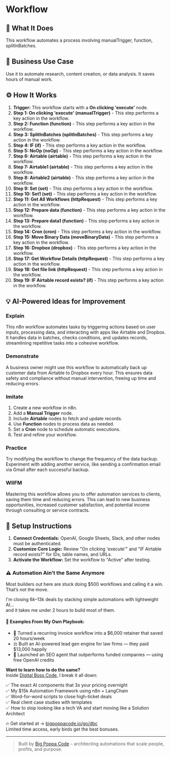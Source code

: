 # Workflow

## 🚀 What It Does
This workflow automates a process involving manualTrigger, function, splitInBatches.

## 💼 Business Use Case
Use it to automate research, content creation, or data analysis. It saves hours of manual work.

## ⚙️ How It Works
1.  **Trigger:** This workflow starts with a **On clicking 'execute'** node.
2. **Step 1: On clicking 'execute' (manualTrigger)** - This step performs a key action in the workflow.
3. **Step 2: Function (function)** - This step performs a key action in the workflow.
4. **Step 3: SplitInBatches (splitInBatches)** - This step performs a key action in the workflow.
5. **Step 4: IF (if)** - This step performs a key action in the workflow.
6. **Step 5: NoOp (noOp)** - This step performs a key action in the workflow.
7. **Step 6: Airtable (airtable)** - This step performs a key action in the workflow.
8. **Step 7: Airtable1 (airtable)** - This step performs a key action in the workflow.
9. **Step 8: Airtable2 (airtable)** - This step performs a key action in the workflow.
10. **Step 9: Set (set)** - This step performs a key action in the workflow.
11. **Step 10: Set1 (set)** - This step performs a key action in the workflow.
12. **Step 11: Get All Workflows (httpRequest)** - This step performs a key action in the workflow.
13. **Step 12: Prepare data (function)** - This step performs a key action in the workflow.
14. **Step 13: Prepare data1 (function)** - This step performs a key action in the workflow.
15. **Step 14: Cron (cron)** - This step performs a key action in the workflow.
16. **Step 15: Move Binary Data (moveBinaryData)** - This step performs a key action in the workflow.
17. **Step 16: Dropbox (dropbox)** - This step performs a key action in the workflow.
18. **Step 17: Get Workflow Details (httpRequest)** - This step performs a key action in the workflow.
19. **Step 18: Get file link (httpRequest)** - This step performs a key action in the workflow.
20. **Step 19: IF Airtable record exists? (if)** - This step performs a key action in the workflow.

## 💡 AI-Powered Ideas for Improvement
### Explain
This n8n workflow automates tasks by triggering actions based on user inputs, processing data, and interacting with apps like Airtable and Dropbox. It handles data in batches, checks conditions, and updates records, streamlining repetitive tasks into a cohesive workflow.

### Demonstrate
A business owner might use this workflow to automatically back up customer data from Airtable to Dropbox every hour. This ensures data safety and compliance without manual intervention, freeing up time and reducing errors.

### Imitate
1. Create a new workflow in n8n.
2. Add a **Manual Trigger** node.
3. Include **Airtable** nodes to fetch and update records.
4. Use **Function** nodes to process data as needed.
5. Set a **Cron** node to schedule automatic executions.
6. Test and refine your workflow.

### Practice
Try modifying the workflow to change the frequency of the data backup. Experiment with adding another service, like sending a confirmation email via Gmail after each successful backup.

### WIIFM
Mastering this workflow allows you to offer automation services to clients, saving them time and reducing errors. This can lead to new business opportunities, increased customer satisfaction, and potential income through consulting or service contracts.

## 🔧 Setup Instructions
1. **Connect Credentials:** OpenAI, Google Sheets, Slack, and other nodes must be authenticated.
2. **Customize Core Logic:** Review "On clicking 'execute'" and "IF Airtable record exists?" for IDs, table names, and URLs.
3. **Activate the Workflow:** Set the workflow to "Active" after testing.

### ⚠️ Automation Ain’t the Same Anymore

Most builders out here are stuck doing $500 workflows and calling it a win.  
That’s not the move.  

I'm closing $6k–$13k deals by stacking simple automations with lightweight AI...  
and it takes me under 2 hours to build most of them.

#### 🧠 Examples From My Own Playbook:
- 🔁 Turned a recurring invoice workflow into a $6,000 retainer that saved 20 hours/week  
- ⚖️ Built an AI-powered lead gen engine for law firms — they paid $13,000 happily  
- 🚀 Launched an SEO agent that outperforms funded companies — using free OpenAI credits  

**Want to learn how to do the same?**  
Inside [Digital Boss Code](https://bigpoppacode.io/go/dbc), I break it all down:

✅ The exact AI components that 3x your pricing overnight  
✅ My $15k Automation Framework using n8n + LangChain  
✅ Word-for-word scripts to close high-ticket deals  
✅ Real client case studies with templates  
✅ How to stop looking like a tech VA and start moving like a Solution Architect  

🔥 Get started at → [bigpoppacode.io/go/dbc](https://bigpoppacode.io/go/dbc)  
Limited time access, early birds get the best bonuses.

---
> Built by [Big Poppa Code](https://bigpoppacode.io) – architecting automations that scale people, profits, and purpose.
